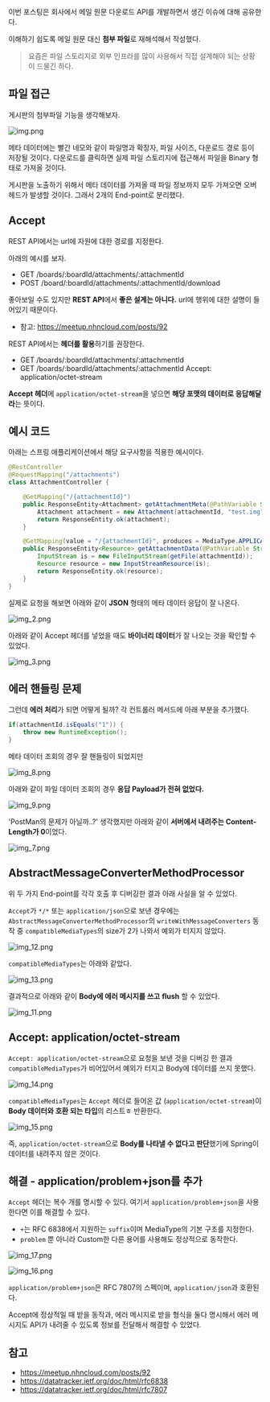 이번 포스팅은 회사에서 메일 원문 다운로드 API를 개발하면서 생긴 이슈에 대해 공유한다.

이해하기 쉽도록 메일 원문 대신 **첨부 파일**로 재해석해서 작성했다.

> 요즘은 파일 스토리지로 외부 인프라를 많이 사용해서 직접 설계해야 되는 상황이 드물긴 하다. 

## 파일 접근

게시판의 첨부파일 기능을 생각해보자.

![img.png](images/img.png)

메타 데이터에는 빨간 네모와 같이 파일명과 확장자, 파일 사이즈, 다운로드 경로 등이 저장될 것이다. 다운로드를 클릭하면 실제 파일 스토리지에 접근해서 파일을 Binary 형태로 가져올 것이다.

게시판을 노출하기 위해서 메타 데이터를 가져올 때 파일 정보까지 모두 가져오면 오버헤드가 발생할 것이다. 그래서 2개의 End-point로 분리했다.

## Accept

REST API에서는 url에 자원에 대한 경로를 지정한다.

아래의 예시를 보자.
- GET /boards/:boardId/attachments/:attachmentId
- POST /board/:boardId/attachments/:attachmentId/download

좋아보일 수도 있지만 **REST API**에서 **좋은 설계는 아니다.** url에 행위에 대한 설명이 들어있기 때문이다.
- 참고: https://meetup.nhncloud.com/posts/92

REST API에서는 **헤더를 활용**하기를 권장한다.
- GET /boards/:boardId/attachments/:attachmentId
- GET /boards/:boardId/attachments/:attachmentId Accept: application/octet-stream

**Accept 헤더**에 `application/octet-stream`을 넣으면 **해당 포맷의 데이터로 응답해달라**는 뜻이다.

## 예시 코드

아래는 스프링 애플리케이션에서 해당 요구사항을 적용한 예시이다.

```java
@RestController
@RequestMapping("/attachments")
class AttachmentController {

    @GetMapping("/{attachmentId}")
    public ResponseEntity<Attachment> getAttachmentMeta(@PathVariable String attachmentId) {
        Attachment attachment = new Attachment(attachmentId, "test.img", "/path");
        return ResponseEntity.ok(attachment);
    }

    @GetMapping(value = "/{attachmentId}", produces = MediaType.APPLICATION_OCTET_STREAM_VALUE)
    public ResponseEntity<Resource> getAttachmentData(@PathVariable String attachmentId) throws IOException {
        InputStream is = new FileInputStream(getFile(attachmentId));
        Resource resource = new InputStreamResource(is);
        return ResponseEntity.ok(resource);
    }
}
```

실제로 요청을 해보면 아래와 같이 **JSON** 형태의 메타 데이터 응답이 잘 나온다.

![img_2.png](images/img_2.png)

아래와 같이 Accept 헤더를 넣었을 때도 **바이너리 데이터**가 잘 나오는 것을 확인할 수 있었다.

![img_3.png](images/img_3.png)

## 에러 핸들링 문제

그런데 **에러 처리**가 되면 어떻게 될까? 각 컨트롤러 메서드에 아래 부분을 추가했다.

```java
if(attachmentId.isEquals("1")) {
    throw new RuntimeException();
}
```

메타 데이터 조회의 경우 잘 핸들링이 되었지만

![img_8.png](images/img_8.png)

아래와 같이 파일 데이터 조회의 경우 **응답 Payload가 전혀 없었다.**

![img_9.png](images/img_9.png)

'PostMan의 문제가 아닐까..?' 생각했지만 아래와 같이 **서버에서 내려주는 Content-Length가 0**이었다.

![img_7.png](images/img_7.png)

## AbstractMessageConverterMethodProcessor

위 두 가지 End-point를 각각 호출 후 디버깅한 결과 아래 사실을 알 수 있었다.

`Accept`가 `*/*` 또는 `application/json`으로 보낸 경우에는 `AbstractMessageConverterMethodProcessor`의 `writeWithMessageConverters` 동작 중 `compatibleMediaTypes`의 size가 2가 나와서 예외가 터지지 않았다.

![img_12.png](images/img_12.png)

`compatibleMediaTypes`는 아래와 같았다.

![img_13.png](images/img_13.png)

결과적으로 아래와 같이 **Body에 에러 메시지를 쓰고** **flush** 할 수 있었다.

![img_11.png](images/img_11.png)

## Accept: application/octet-stream

`Accept: application/octet-stream`으로 요청을 보낸 것을 디버깅 한 결과 `compatibleMediaTypes`가 비어있어서 예외가 터지고 Body에 데이터를 쓰지 못했다.

![img_14.png](images/img_14.png)

`compatibleMediaTypes`는 `Accept` 헤더로 들어온 값 (`application/octet-stream`)이 **Body 데이터와 호환 되는 타입**의 리스트ㅎ 반환한다. 

![img_15.png](images/img_15.png)

즉, `application/octet-stream`으로 **Body를 나타낼 수 없다고 판단**했기에 Spring이 데이터를 내려주지 않은 것이다.

## 해결 - application/problem+json를 추가

`Accept` 헤더는 복수 개를 명시할 수 있다. 여기서 `application/problem+json`을 사용한다면 이를 해결할 수 있다.
- `+`는 RFC 6838에서 지원하는 `suffix`이며 MediaType의 기본 구조를 지정한다.
- `problem` 뿐 아니라 Custom한 다른 용어를 사용해도 정상적으로 동작한다.

![img_17.png](images/img_17.png)

![img_16.png](images/img_16.png)

`application/problem+json`은 RFC 7807의 스펙이며, `application/json`과 호환된다.

Accept에 정상적일 때 받을 동작과, 에러 메시지로 받을 형식을 둘다 명시해서 에러 메시지도 API가 내려줄 수 있도록 정보를 전달해서 해결할 수 있었다.

## 참고

- https://meetup.nhncloud.com/posts/92
- https://datatracker.ietf.org/doc/html/rfc6838
- https://datatracker.ietf.org/doc/html/rfc7807